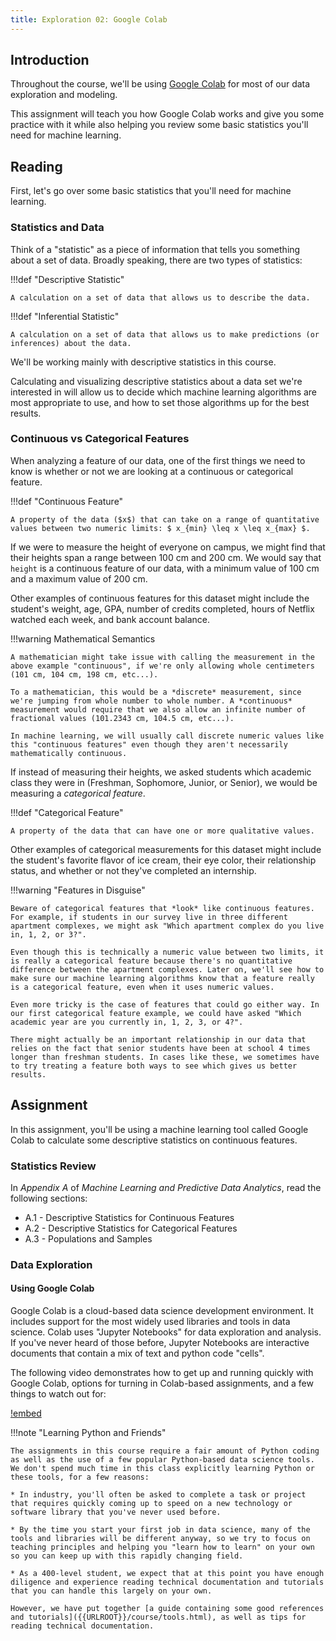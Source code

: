 ```yaml
---
title: Exploration 02: Google Colab
---
```


## Introduction

Throughout the course, we'll be using [Google Colab](https://colab.research.google.com) for most of our data exploration and modeling. 

This assignment will teach you how Google Colab works and give you some practice with it while also helping you review some basic statistics you'll need for machine learning.

## Reading

First, let's go over some basic statistics that you'll need for machine learning.

### Statistics and Data

Think of a "statistic" as a piece of information that tells you something about a set of data. Broadly speaking, there are two types of statistics: 

!!!def "Descriptive Statistic"

	A calculation on a set of data that allows us to describe the data.

!!!def "Inferential Statistic"

	A calculation on a set of data that allows us to make predictions (or inferences) about the data.

We'll be working mainly with descriptive statistics in this course. 

Calculating and visualizing descriptive statistics about a data set we're interested in will allow us to decide which machine learning algorithms are most appropriate to use, and how to set those algorithms up for the best results.

### Continuous vs Categorical Features

When analyzing a feature of our data, one of the first things we need to know is whether or not we are looking at a continuous or categorical feature.

!!!def "Continuous Feature"
	
	A property of the data ($x$) that can take on a range of quantitative values between two numeric limits: $ x_{min} \leq x \leq x_{max} $.

If we were to measure the height of everyone on campus, we might find that their heights span a range between 100 cm and 200 cm. We would say that `height` is a continuous feature of our data, with a minimum value of 100 cm and a maximum value of 200 cm.

Other examples of continuous features for this dataset might include the student's weight, age, GPA, number of credits completed, hours of Netflix watched each week, and bank account balance.

!!!warning Mathematical Semantics
	
	A mathematician might take issue with calling the measurement in the above example "continuous", if we're only allowing whole centimeters (101 cm, 104 cm, 198 cm, etc...).

	To a mathematician, this would be a *discrete* measurement, since we're jumping from whole number to whole number. A *continuous* measurement would require that we also allow an infinite number of fractional values (101.2343 cm, 104.5 cm, etc...).

	In machine learning, we will usually call discrete numeric values like this "continuous features" even though they aren't necessarily mathematically continuous. 

If instead of measuring their heights, we asked students which academic class they were in (Freshman, Sophomore, Junior, or Senior), we would be measuring a *categorical feature*.

!!!def "Categorical Feature"
	
	A property of the data that can have one or more qualitative values.

Other examples of categorical measurements for this dataset might include the student's favorite flavor of ice cream, their eye color, their relationship status, and whether or not they've completed an internship.

!!!warning "Features in Disguise"

	Beware of categorical features that *look* like continuous features. For example, if students in our survey live in three different apartment complexes, we might ask "Which apartment complex do you live in, 1, 2, or 3?".

	Even though this is technically a numeric value between two limits, it is really a categorical feature because there's no quantitative difference between the apartment complexes. Later on, we'll see how to make sure our machine learning algorithms know that a feature really is a categorical feature, even when it uses numeric values.

	Even more tricky is the case of features that could go either way. In our first categorical feature example, we could have asked "Which academic year are you currently in, 1, 2, 3, or 4?". 

	There might actually be an important relationship in our data that relies on the fact that senior students have been at school 4 times longer than freshman students. In cases like these, we sometimes have to try treating a feature both ways to see which gives us better results.

## Assignment

In this assignment, you'll be using a machine learning tool called Google Colab to calculate some descriptive statistics on continuous features.

### Statistics Review

In _Appendix A_ of *Machine Learning and Predictive Data Analytics*, read the following sections:

* A.1 - Descriptive Statistics for Continuous Features
* A.2 - Descriptive Statistics for Categorical Features
* A.3 - Populations and Samples

### Data Exploration

#### Using Google Colab

Google Colab is a cloud-based data science development environment. It includes support for the most widely used libraries and tools in data science. Colab uses "Jupyter Notebooks" for data exploration and analysis. If you've never heard of those before, Jupyter Notebooks are interactive documents that contain a mix of text and python code "cells".

The following video demonstrates how to get up and running quickly with Google Colab, options for turning in Colab-based assignments, and a few things to watch out for:

[!embed](https://www.youtube.com/watch?v=PJzijKS7sOo)

!!!note "Learning Python and Friends"

	The assignments in this course require a fair amount of Python coding as well as the use of a few popular Python-based data science tools. We don't spend much time in this class explicitly learning Python or these tools, for a few reasons:

	* In industry, you'll often be asked to complete a task or project that requires quickly coming up to speed on a new technology or software library that you've never used before.

	* By the time you start your first job in data science, many of the tools and libraries will be different anyway, so we try to focus on teaching principles and helping you "learn how to learn" on your own so you can keep up with this rapidly changing field.

	* As a 400-level student, we expect that at this point you have enough diligence and experience reading technical documentation and tutorials that you can handle this largely on your own.

	However, we have put together [a guide containing some good references and tutorials]({{URLROOT}}/course/tools.html), as well as tips for reading technical documentation.


